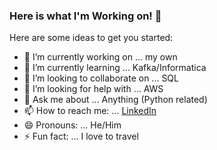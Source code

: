 ### Here is what I'm Working on!  👋


Here are some ideas to get you started:

- 🔭 I’m currently working on ... my own
- 🌱 I’m currently learning ... Kafka/Informatica
- 👯 I’m looking to collaborate on ... SQL
- 🤔 I’m looking for help with ... AWS
- 💬 Ask me about ... Anything (Python related)
- 📫 How to reach me: ... [LinkedIn](https://www.linkedin.com/in/fermelis/)
- 😄 Pronouns: ... He/Him
- ⚡ Fun fact: ... I love to travel
